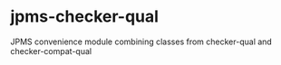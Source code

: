 # jpms-checker-qual
JPMS convenience module combining classes from checker-qual and checker-compat-qual
